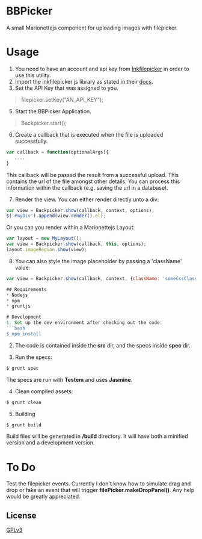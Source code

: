 # BBPicker
A small Marionettejs component for uploading images with filepicker.

# Usage
1. You need to have an account and api key from [Inkfilepicker](http://inkfilepicker.com) in order to use this utility.
2. Import the inkfilepicker js library as stated in their [docs](https://developers.inkfilepicker.com/docs/web/).
4. Set the API Key that was assigned to you.
>filepicker.setKey("AN_API_KEY");
5. Start the BBPicker Application.
>Backpicker.start();
6. Create a callback that is executed when the file is uploaded successfully.
```javascript
var callback = function(optionalArgs){
   ....
}
```
This callback will be passed the result from a successful upload. This contains the url of the file amongst other details.
You can process this information within the callback (e.g. saving the url in a database).

7. Render the view. You can either render directly unto a div:
```javascript
var view = Backpicker.show(callback, context, options);
$('#myDiv').append(view.render().el);
```
Or you can you render within a Marionettejs Layout:
```javascript
var layout = new MyLayout();
var view = Backpicker.show(callback, this, options);
layout.imageRegion.show(view);
```
8. You can also style the image placeholder by passing a 'className' value:
```javascript
var view = Backpicker.show(callback, context, {className: 'someCssClass'});

## Requirements
* Nodejs
* npm
* gruntjs

# Development
1. Set up the dev environment after checking out the code:
```bash
$ npm install
```

2. The code is contained inside the __src__ dir, and the specs inside __spec__ dir.

3. Run the specs:
```bash
$ grunt spec
```
The specs are run with __Testem__ and uses __Jasmine__.

4. Clean compiled assets:
```bash
$ grunt clean
```

5. Building
```bash
$ grunt build
```
Build files will be generated in __/build__ directory. It will have both a minified version and a development version.

# To Do
Test the filepicker events. Currently I don't know how to simulate drag and drop or fake an event that will trigger
__filePicker.makeDropPanel()__. Any help would be greatly appreciated.


## License
[GPLv3](http://www.gnu.org/licenses/gpl-3.0.html)